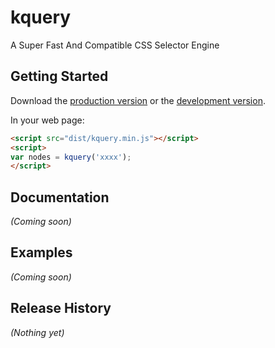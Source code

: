 # kquery

A Super Fast And Compatible CSS Selector Engine

## Getting Started
Download the [production version][min] or the [development version][max].

[min]: https://raw.github.com/yessky/kquery/master/dist/kquery.min.js
[max]: https://raw.github.com/yessky/kquery/master/dist/kquery.js

In your web page:

```html
<script src="dist/kquery.min.js"></script>
<script>
var nodes = kquery('xxxx');
</script>
```

## Documentation
_(Coming soon)_

## Examples
_(Coming soon)_

## Release History
_(Nothing yet)_
